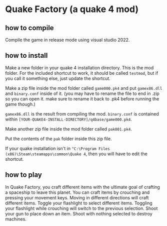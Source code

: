 # Quake Factory (a quake 4 mod)

## how to compile

Compile the game in release mode using visual studio 2022.

## how to install

Make a new folder in your quake 4 installation directory. This is the mod folder. For the included shortcut to work, it should be called `testmod`, but if you call it something else, just update the shortcut.

Make a zip file inside the mod folder called `game000.pk4` and put `gamex86.dll` and `binary.conf` inside of it.
\(you may have to rename the file to end in .zip so you can open it. make sure to rename it back to .pk4 before running the game though.\)

`gamex86.dll` is the result from compiling the mod.
`binary.conf` is contained within `[YOUR-QUAKE4-INSTALL-DIRECTORY]/q4base/game000.pk4`.

Make another zip file inside the mod folder called `pak001.pk4`.

Put the contents of the `pak` folder inside this zip file.

If your quake installation isn't in `"C:\Program Files (x86)\Steam\steamapps\common\Quake 4`, then you will have to edit the shortcut.

## how to play

In Quake Factory, you craft different items with the ultimate goal of crafting a spaceship to leave this planet. You can craft items by crouching and pressing your movement keys. Moving in different directions will craft different items. Toggle your flashlight to select different items. Toggling your flashlight while crouching will switch to the previous selection. Shoot your gun to place down an item. Shoot with nothing selected to destroy machines.